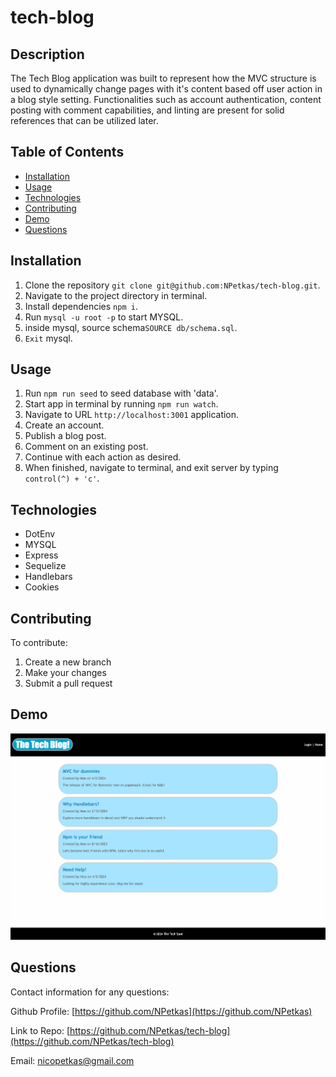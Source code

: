 # tech-blog

## Description

  The Tech Blog application was built to represent how the MVC structure is used to dynamically change pages with it's 
  content based off user action in a blog style setting. Functionalities such as account authentication, content posting with comment capabilities, and linting are present for solid references that can be utilized later.




## Table of Contents

- [Installation](#installation)
- [Usage](#usage)
- [Technologies](#technologies)
- [Contributing](#contributing)
- [Demo](#demo)
- [Questions](#questions)



## Installation

1. Clone the repository `git clone git@github.com:NPetkas/tech-blog.git`.
2. Navigate to the project directory in terminal.
3. Install dependencies `npm i`.
4. Run `mysql -u root -p` to start MYSQL.
5. inside mysql, source schema`SOURCE db/schema.sql`.
6. `Exit` mysql.



## Usage

1. Run `npm run seed` to seed database with 'data'.
2. Start app in terminal by running `npm run watch`.
3. Navigate to URL `http://localhost:3001` application.
4. Create an account.
5. Publish a blog post.
6. Comment on an existing post.
7. Continue with each action as desired.
8. When finished, navigate to terminal, and exit server by typing `control(^) + 'c'`.



## Technologies

- DotEnv
- MYSQL
- Express
- Sequelize
- Handlebars
- Cookies


## Contributing

To contribute:

1. Create a new branch
2. Make your changes
3. Submit a pull request



## Demo


![image](./images/localhost_3001_.png)




## Questions

Contact information for any questions:

Github Profile: [https://github.com/NPetkas](https://github.com/NPetkas)

Link to Repo: [https://github.com/NPetkas/tech-blog](https://github.com/NPetkas/tech-blog)

Email: [nicopetkas@gmail.com](nicopetkas@gmail.com)